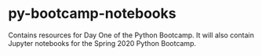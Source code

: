 # py-bootcamp-notebooks
Contains resources for Day One of the Python Bootcamp.
It will also contain Jupyter notebooks for the Spring 2020 Python Bootcamp.
